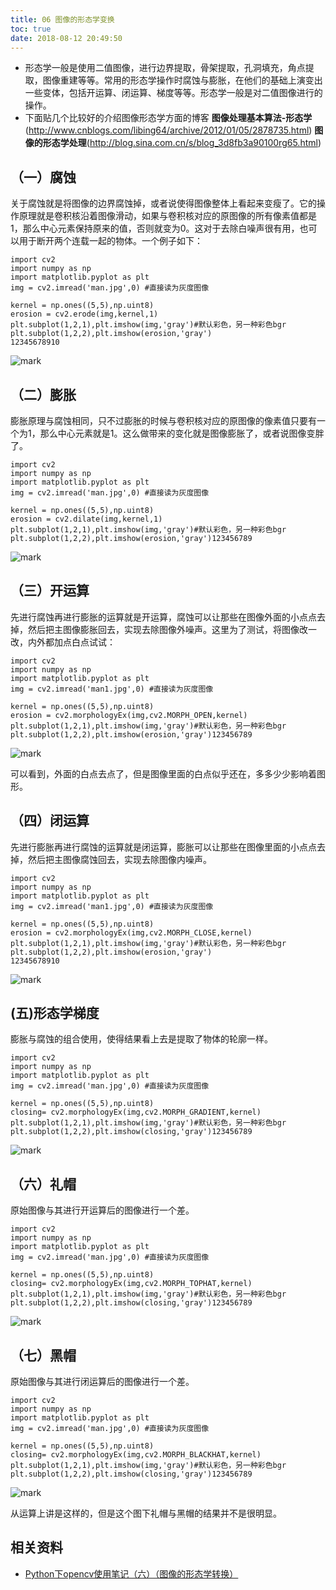 ```yaml
---
title: 06 图像的形态学变换
toc: true
date: 2018-08-12 20:49:50
---
```

- 形态学一般是使用二值图像，进行边界提取，骨架提取，孔洞填充，角点提取，图像重建等等。常用的形态学操作时腐蚀与膨胀，在他们的基础上演变出一些变体，包括开运算、闭运算、梯度等等。形态学一般是对二值图像进行的操作。
- 下面贴几个比较好的介绍图像形态学方面的博客
  **图像处理基本算法-形态学** (http://www.cnblogs.com/libing64/archive/2012/01/05/2878735.html)
  **图像的形态学处理**(http://blog.sina.com.cn/s/blog_3d8fb3a90100rg65.html)

## （一）腐蚀

关于腐蚀就是将图像的边界腐蚀掉，或者说使得图像整体上看起来变瘦了。它的操作原理就是卷积核沿着图像滑动，如果与卷积核对应的原图像的所有像素值都是1，那么中心元素保持原来的值，否则就变为0。这对于去除白噪声很有用，也可以用于断开两个连载一起的物体。一个例子如下：

```
import cv2
import numpy as np
import matplotlib.pyplot as plt
img = cv2.imread('man.jpg',0) #直接读为灰度图像

kernel = np.ones((5,5),np.uint8)
erosion = cv2.erode(img,kernel,1)
plt.subplot(1,2,1),plt.imshow(img,'gray')#默认彩色，另一种彩色bgr
plt.subplot(1,2,2),plt.imshow(erosion,'gray')
12345678910
```

![mark](http://images.iterate.site/blog/image/180812/C64GjIAelK.png?imageslim)


## （二）膨胀

膨胀原理与腐蚀相同，只不过膨胀的时候与卷积核对应的原图像的像素值只要有一个为1，那么中心元素就是1。这么做带来的变化就是图像膨胀了，或者说图像变胖了。

```
import cv2
import numpy as np
import matplotlib.pyplot as plt
img = cv2.imread('man.jpg',0) #直接读为灰度图像

kernel = np.ones((5,5),np.uint8)
erosion = cv2.dilate(img,kernel,1)
plt.subplot(1,2,1),plt.imshow(img,'gray')#默认彩色，另一种彩色bgr
plt.subplot(1,2,2),plt.imshow(erosion,'gray')123456789
```

![mark](http://images.iterate.site/blog/image/180812/ad01ia7CdI.png?imageslim)

## （三）开运算

先进行腐蚀再进行膨胀的运算就是开运算，腐蚀可以让那些在图像外面的小点点去掉，然后把主图像膨胀回去，实现去除图像外噪声。这里为了测试，将图像改一改，内外都加点白点试试：

```
import cv2
import numpy as np
import matplotlib.pyplot as plt
img = cv2.imread('man1.jpg',0) #直接读为灰度图像

kernel = np.ones((5,5),np.uint8)
erosion = cv2.morphologyEx(img,cv2.MORPH_OPEN,kernel)
plt.subplot(1,2,1),plt.imshow(img,'gray')#默认彩色，另一种彩色bgr
plt.subplot(1,2,2),plt.imshow(erosion,'gray')123456789
```

![mark](http://images.iterate.site/blog/image/180812/DaD7eGjKa9.png?imageslim)


可以看到，外面的白点去点了，但是图像里面的白点似乎还在，多多少少影响着图形。

## （四）闭运算

先进行膨胀再进行腐蚀的运算就是闭运算，膨胀可以让那些在图像里面的小点点去掉，然后把主图像腐蚀回去，实现去除图像内噪声。

```
import cv2
import numpy as np
import matplotlib.pyplot as plt
img = cv2.imread('man1.jpg',0) #直接读为灰度图像

kernel = np.ones((5,5),np.uint8)
erosion = cv2.morphologyEx(img,cv2.MORPH_CLOSE,kernel)
plt.subplot(1,2,1),plt.imshow(img,'gray')#默认彩色，另一种彩色bgr
plt.subplot(1,2,2),plt.imshow(erosion,'gray')
12345678910
```

![mark](http://images.iterate.site/blog/image/180812/Kk1l4DIJeK.png?imageslim)


## (五)形态学梯度

膨胀与腐蚀的组合使用，使得结果看上去是提取了物体的轮廓一样。

```
import cv2
import numpy as np
import matplotlib.pyplot as plt
img = cv2.imread('man.jpg',0) #直接读为灰度图像

kernel = np.ones((5,5),np.uint8)
closing= cv2.morphologyEx(img,cv2.MORPH_GRADIENT,kernel)
plt.subplot(1,2,1),plt.imshow(img,'gray')#默认彩色，另一种彩色bgr
plt.subplot(1,2,2),plt.imshow(closing,'gray')123456789
```

![mark](http://images.iterate.site/blog/image/180812/bIfJ5HH7F0.png?imageslim)


## （六）礼帽

原始图像与其进行开运算后的图像进行一个差。

```
import cv2
import numpy as np
import matplotlib.pyplot as plt
img = cv2.imread('man.jpg',0) #直接读为灰度图像

kernel = np.ones((5,5),np.uint8)
closing= cv2.morphologyEx(img,cv2.MORPH_TOPHAT,kernel)
plt.subplot(1,2,1),plt.imshow(img,'gray')#默认彩色，另一种彩色bgr
plt.subplot(1,2,2),plt.imshow(closing,'gray')123456789
```

![mark](http://images.iterate.site/blog/image/180812/JFL9FFFgac.png?imageslim)


## （七）黑帽

原始图像与其进行闭运算后的图像进行一个差。

```
import cv2
import numpy as np
import matplotlib.pyplot as plt
img = cv2.imread('man.jpg',0) #直接读为灰度图像

kernel = np.ones((5,5),np.uint8)
closing= cv2.morphologyEx(img,cv2.MORPH_BLACKHAT,kernel)
plt.subplot(1,2,1),plt.imshow(img,'gray')#默认彩色，另一种彩色bgr
plt.subplot(1,2,2),plt.imshow(closing,'gray')123456789
```

![mark](http://images.iterate.site/blog/image/180812/I021mB0a21.png?imageslim)

从运算上讲是这样的，但是这个图下礼帽与黑帽的结果并不是很明显。



## 相关资料

- [Python下opencv使用笔记（六）（图像的形态学转换）](https://blog.csdn.net/on2way/article/details/46850813)

